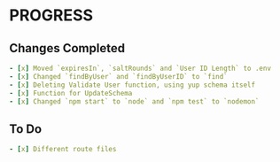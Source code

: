 # PROGRESS

## Changes Completed

```yml
- [x] Moved `expiresIn`, `saltRounds` and `User ID Length` to .env
- [x] Changed `findByUser` and `findByUserID` to `find`
- [x] Deleting Validate User function, using yup schema itself
- [x] Function for UpdateSchema
- [x] Changed `npm start` to `node` and `npm test` to `nodemon`
```

## To Do

```yml
- [x] Different route files
```
